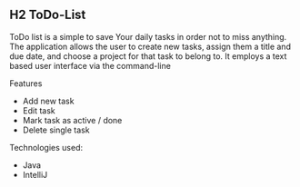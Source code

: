 ## H2 ToDo-List

ToDo list is a simple to save Your daily tasks in order not to miss anything. The application allows the user to create new tasks, assign them a title and due date, and choose a project for that task to belong to. It employs a text based user interface via the command-line


Features

- Add new task
- Edit task
- Mark task as active / done
- Delete single task


Technologies used:

- Java
- IntelliJ

